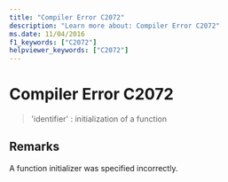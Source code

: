 ```yaml
---
title: "Compiler Error C2072"
description: "Learn more about: Compiler Error C2072"
ms.date: 11/04/2016
f1_keywords: ["C2072"]
helpviewer_keywords: ["C2072"]
---
```

# Compiler Error C2072

> 'identifier' : initialization of a function

## Remarks

A function initializer was specified incorrectly.

